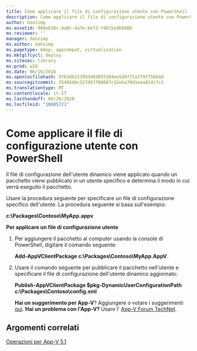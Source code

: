 ```yaml
---
title: Come applicare il file di configurazione utente con PowerShell
description: Come applicare il file di configurazione utente con PowerShell
author: dansimp
ms.assetid: 986e638c-4a0c-4a7e-be73-f4615e8b8000
ms.reviewer: ''
manager: dansimp
ms.author: dansimp
ms.pagetype: mdop, appcompat, virtualization
ms.mktglfcycl: deploy
ms.sitesec: library
ms.prod: w10
ms.date: 06/16/2016
ms.openlocfilehash: 97b3db253993d6d855384ee5d9771a7f9ff5b64d
ms.sourcegitcommit: 354664bc527d93f80687cd2eba70d1eea024c7c3
ms.translationtype: MT
ms.contentlocale: it-IT
ms.lasthandoff: 06/26/2020
ms.locfileid: "10805721"
---
```

# Come applicare il file di configurazione utente con PowerShell


Il file di configurazione dell'utente dinamico viene applicato quando un pacchetto viene pubblicato in un utente specifico e determina il modo in cui verrà eseguito il pacchetto.

Usare la procedura seguente per specificare un file di configurazione specifico dell'utente. La procedura seguente si basa sull'esempio:

**c:\\Packages\\Contoso\\MyApp.appv**

**Per applicare un file di configurazione utente**

1.  Per aggiungere il pacchetto al computer usando la console di PowerShell, digitare il comando seguente:

    **Add-AppVClientPackage c:\\Packages\\Contoso\\MyApp.AppV**.

2.  Usare il comando seguente per pubblicare il pacchetto nell'utente e specificare il file di configurazione dell'utente dinamico aggiornato:

    **Publish-AppVClientPackage $pkg-DynamicUserConfigurationPath c:\\Packages\\Contoso\\config.xml**

    **Hai un suggerimento per App-V**? Aggiungere o votare i suggerimenti [qui](http://appv.uservoice.com/forums/280448-microsoft-application-virtualization). **Hai un problema con l'App-V?** Usare l' [App-V Forum TechNet](https://social.technet.microsoft.com/Forums/home?forum=mdopappv).

## Argomenti correlati


[Operazioni per App-V 5.1](operations-for-app-v-51.md)

 

 





